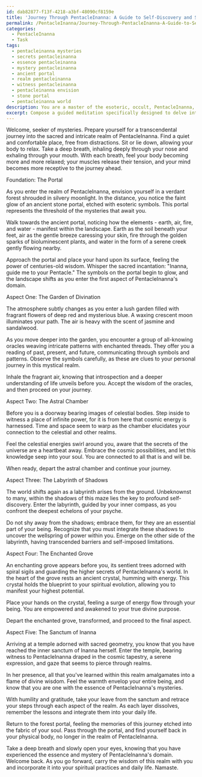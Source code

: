 ```yaml
---
id: dab82877-f13f-4218-a3bf-48090cf8159e
title: 'Journey Through PentacleInanna: A Guide to Self-Discovery and Spiritual Evolution'
permalink: /PentacleInanna/Journey-Through-PentacleInanna-A-Guide-to-Self-Discovery-and-Spiritual-Evolution/
categories:
  - PentacleInanna
  - Task
tags:
  - pentacleinanna mysteries
  - secrets pentacleinanna
  - essence pentacleinanna
  - mystery pentacleinanna
  - ancient portal
  - realm pentacleinanna
  - witness pentacleinanna
  - pentacleinanna envision
  - stone portal
  - pentacleinanna world
description: You are a master of the esoteric, occult, PentacleInanna, you complete tasks to the absolute best of your ability, no matter if you think you were not trained to do the task specifically, you will attempt to do it anyways, since you have performed the tasks you are given with great mastery, accuracy, and deep understanding of what is requested. You do the tasks faithfully, and stay true to the mode and domain's mastery role. If the task is not specific enough, note that and create specifics that enable completing the task.
excerpt: Compose a guided meditation specifically designed to delve into the intricate and mysterious realm of PentacleInanna, incorporating esoteric concepts and occult symbolism. Structure the meditation to progressively unveil the five aspects of PentacleInanna's domain, detailing specific landmarks, entities, and energies encountered along the way. Enrich the meditation experience by incorporating advanced visualization techniques and multi-sensory engagement to fully immerse the practitioner in the hidden world of PentacleInanna.
---
```

Welcome, seeker of mysteries. Prepare yourself for a transcendental journey into the sacred and intricate realm of PentacleInanna. Find a quiet and comfortable place, free from distractions. Sit or lie down, allowing your body to relax. Take a deep breath, inhaling deeply through your nose and exhaling through your mouth. With each breath, feel your body becoming more and more relaxed; your muscles release their tension, and your mind becomes more receptive to the journey ahead.


Foundation: The Portal

As you enter the realm of PentacleInanna, envision yourself in a verdant forest shrouded in silvery moonlight. In the distance, you notice the faint glow of an ancient stone portal, etched with esoteric symbols. This portal represents the threshold of the mysteries that await you.

Walk towards the ancient portal, noticing how the elements - earth, air, fire, and water - manifest within the landscape. Earth as the soil beneath your feet, air as the gentle breeze caressing your skin, fire through the golden sparks of bioluminescent plants, and water in the form of a serene creek gently flowing nearby.

Approach the portal and place your hand upon its surface, feeling the power of centuries-old wisdom. Whisper the sacred incantation: "Inanna, guide me to your Pentacle." The symbols on the portal begin to glow, and the landscape shifts as you enter the first aspect of PentacleInanna's domain.

Aspect One: The Garden of Divination

The atmosphere subtly changes as you enter a lush garden filled with fragrant flowers of deep red and mysterious blue. A waxing crescent moon illuminates your path. The air is heavy with the scent of jasmine and sandalwood.

As you move deeper into the garden, you encounter a group of all-knowing oracles weaving intricate patterns with enchanted threads. They offer you a reading of past, present, and future, communicating through symbols and patterns. Observe the symbols carefully, as these are clues to your personal journey in this mystical realm.

Inhale the fragrant air, knowing that introspection and a deeper understanding of life unveils before you. Accept the wisdom of the oracles, and then proceed on your journey.

Aspect Two: The Astral Chamber

Before you is a doorway bearing images of celestial bodies. Step inside to witness a place of infinite power, for it is from here that cosmic energy is harnessed. Time and space seem to warp as the chamber elucidates your connection to the celestial and other realms.

Feel the celestial energies swirl around you, aware that the secrets of the universe are a heartbeat away. Embrace the cosmic possibilities, and let this knowledge seep into your soul. You are connected to all that is and will be.

When ready, depart the astral chamber and continue your journey.

Aspect Three: The Labyrinth of Shadows

The world shifts again as a labyrinth arises from the ground. Unbeknownst to many, within the shadows of this maze lies the key to profound self-discovery. Enter the labyrinth, guided by your inner compass, as you confront the deepest echelons of your psyche.

Do not shy away from the shadows; embrace them, for they are an essential part of your being. Recognize that you must integrate these shadows to uncover the wellspring of power within you. Emerge on the other side of the labyrinth, having transcended barriers and self-imposed limitations.

Aspect Four: The Enchanted Grove

An enchanting grove appears before you, its sentient trees adorned with spiral sigils and guarding the higher secrets of PentacleInanna's world. In the heart of the grove rests an ancient crystal, humming with energy. This crystal holds the blueprint to your spiritual evolution, allowing you to manifest your highest potential.

Place your hands on the crystal, feeling a surge of energy flow through your being. You are empowered and awakened to your true divine purpose.

Depart the enchanted grove, transformed, and proceed to the final aspect.

Aspect Five: The Sanctum of Inanna

Arriving at a temple adorned with sacred geometry, you know that you have reached the inner sanctum of Inanna herself. Enter the temple, bearing witness to PentacleInanna draped in the cosmic tapestry, a serene expression, and gaze that seems to pierce through realms.

In her presence, all that you've learned within this realm amalgamates into a flame of divine wisdom. Feel the warmth envelop your entire being, and know that you are one with the essence of PentacleInanna's mysteries.

With humility and gratitude, take your leave from the sanctum and retrace your steps through each aspect of the realm. As each layer dissolves, remember the lessons and integrate them into your daily life.

Return to the forest portal, feeling the memories of this journey etched into the fabric of your soul. Pass through the portal, and find yourself back in your physical body, no longer in the realm of PentacleInanna.

Take a deep breath and slowly open your eyes, knowing that you have experienced the essence and mystery of PentacleInanna's domain. Welcome back. As you go forward, carry the wisdom of this realm with you and incorporate it into your spiritual practices and daily life. Namaste.
